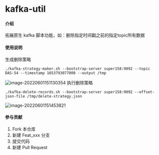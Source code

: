 # kafka-util

#### 介绍
拓展原生 kafka 脚本功能，如：删除指定时间戳之前的指定topic所有数据


#### 使用说明
生成删除策略
```shell
./kafka-strategy-maker.sh --bootstrap-server super158:9092 --topic DAS-54 --timestamp 1653793077000 --output /tmp
```
![image-20220601151130354](https://blog-oss-1.oss-cn-hangzhou.aliyuncs.com/2022-06-01/image-20220601151130354.png)
执行删除策略
```shell
./kafka-delete-records.sh --bootstrap-server super158:9092 --offset-json-file /tmp/delete-strategy.json
```
![image-20220601151453821](https://blog-oss-1.oss-cn-hangzhou.aliyuncs.com/2022-06-01/image-20220601151453821.png)

#### 参与贡献

1.  Fork 本仓库
2.  新建 Feat_xxx 分支
3.  提交代码
4.  新建 Pull Request
